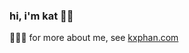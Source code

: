 ### hi, i'm kat 👋🏽
👩🏻‍💻 for more about me, see [kxphan.com](https://www.kxphan.com)

<!--
**kxphan/kxphan** is a ✨ _special_ ✨ repository because its `README.md` (this file) appears on your GitHub profile.

Here are some ideas to get you started:

- 🔭 I’m currently working on ...
- 🌱 I’m currently learning ...
- 👯 I’m looking to collaborate on ...
- 🤔 I’m looking for help with ...
- 💬 Ask me about ...
- 📫 How to reach me: ...
- 😄 Pronouns: ...
- ⚡ Fun fact: ...
-->
